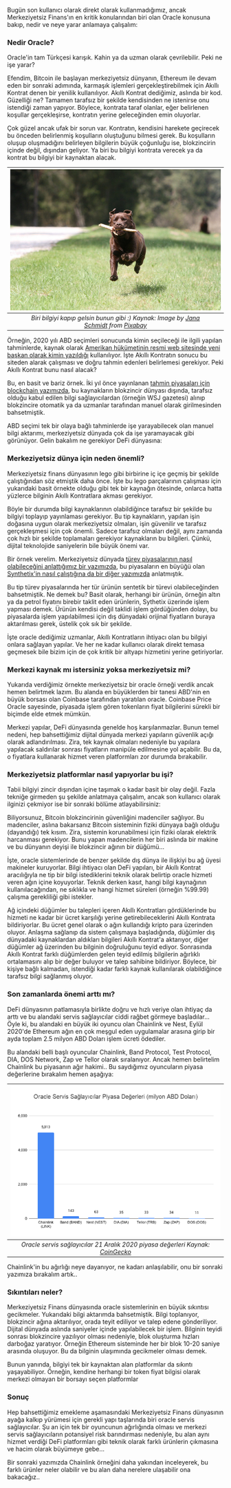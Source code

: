 Bugün son kullanıcı olarak direkt olarak kullanmadığımız, ancak Merkeziyetsiz Finans'ın en kritik konularından biri olan Oracle konusuna bakıp, nedir ve neye yarar anlamaya çalışalım: 

### Nedir Oracle?
Oracle'in tam Türkçesi karışık. Kahin ya da uzman olarak çevrilebilir. Peki ne işe yarar?

Efendim, Bitcoin ile başlayan merkeziyetsiz dünyanın, Ethereum ile devam eden bir sonraki adımında, karmaşık işlemleri gerçekleştirebilmek için Akıllı Kontrat denen bir yenilik kullanılıyor. Akıllı Kontrat dediğimiz, aslında bir kod. Güzelliği ne? Tamamen tarafsız bir şekilde kendisinden ne istenirse onu istendiği zaman yapıyor. Böylece, kontrata taraf olanlar, eğer belirlenen koşullar gerçekleşirse, kontratın yerine geleceğinden emin oluyorlar. 

Çok güzel ancak ufak bir sorun var. Kontratın, kendisini harekete geçirecek bu önceden belirlenmiş koşulların oluştuğunu bilmesi gerek. Bu koşulların oluşup oluşmadığını belirleyen bilgilerin büyük çoğunluğu ise, blokzincirin içinde değil, dışından geliyor. Ya biri bu bilgiyi kontrata verecek ya da kontrat bu bilgiyi bir kaynaktan alacak. 

| ![labrador](/assets/labrador-5741850_640.jpg)|
|:--:| 
| *Biri bilgiyi kapıp gelsin bunun gibi :) Kaynak: Image by [Jana Schmidt](https://pixabay.com/users/jawika-19109282/) from [Pixabay](https://pixabay.com/)*|


Örneğin, 2020 yılı ABD seçimleri sonucunda kimin seçileceği ile ilgili yapılan tahminlerde, kaynak olarak [Amerikan hükümetinin resmi web sitesinde yeni başkan olarak kimin yazıldığı](https://www.usa.gov/presidents#item-37462) kullanılıyor. İşte Akıllı Kontratın sonucu bu siteden alarak çalışması ve doğru tahmin edenleri belirlemesi gerekiyor. Peki Akıllı Kontrat bunu nasıl alacak?

Bu, en basit ve bariz örnek. İki yıl önce yayınlanan [tahmin piyasaları için blockchain yazımızda](/genel/2018/07/13/gelecegi-tahmin-için-blockchain.html), bu kaynakların blokzincir dünyası dışında, tarafsız olduğu kabul edilen bilgi sağlayıcılardan (örneğin WSJ gazetesi) alınıp blokzincire otomatik ya da uzmanlar tarafından manuel olarak girilmesinden bahsetmiştik. 

ABD seçimi tek bir olaya bağlı tahminlerde işe yarayabilecek olan manuel bilgi aktarımı, merkeziyetsiz dünyada çok da işe yaramayacak gibi görünüyor. Gelin bakalım ne gerekiyor DeFi dünyasına: 

### Merkeziyetsiz dünya için neden önemli?

Merkeziyetsiz finans dünyasının lego gibi birbirine iç içe geçmiş bir şekilde çalıştığından söz etmiştik daha önce. İşte bu lego parçalarının çalışması için yukarıdaki basit örnekte olduğu gibi tek bir kaynağın ötesinde, onlarca hatta yüzlerce bilginin Akıllı Kontratlara akması gerekiyor. 

Böyle bir durumda bilgi kaynaklarının olabildiğince tarafsız bir şekilde bu bilgiyi toplayıp yayınlaması gerekiyor. Bu tip kaynakların, yapılan işin doğasına uygun olarak merkeziyetsiz olmaları, işin güvenilir ve tarafsız gerçekleşmesi için çok önemli. Sadece tarafsız olmaları değil, aynı zamanda çok hızlı bir şekilde toplamaları gerekiyor kaynakların bu bilgileri. Çünkü, dijital teknolojide saniyelerin bile büyük önemi var. 

Bir örnek verelim. Merkeziyetsiz dünyada [türev piyasalarının nasıl olabileceğini anlattığımız bir yazımızda](/genel/2020/08/20/defi-turev-piyasalari-nasil-oluyor.html), bu piyasaların en büyüğü olan [Synthetix'in nasıl çalıştığına da bir diğer yazımızda](/genel/2020/08/28/Defi-turev-piyasasi-synthetix-nasil-calisiyor.html) anlatmıştık.  

Bu tip türev piyasalarında her tür ürünün sentetik bir türevi olabileceğinden bahsetmiştik. Ne demek bu? Basit olarak, herhangi bir ürünün, örneğin altın ya da petrol fiyatını birebir taklit eden ürünlerin, Sythetix üzerinde işlem yapması demek. Ürünün kendisi değil taklidi işlem gördüğünden dolayı, bu piyasalarda işlem yapılabilmesi için dış dünyadaki orijinal fiyatların buraya aktarılması gerek, üstelik çok sık bir şekilde. 

İşte oracle dediğimiz uzmanlar, Akıllı Kontratların ihtiyacı olan bu bilgiyi onlara sağlayan yapılar.  Ve her ne kadar kullanıcı olarak direkt temasa geçmesek bile bizim için de çok kritik bir altyapı hizmetini yerine getiriyorlar. 

### Merkezi kaynak mı istersiniz yoksa merkeziyetsiz mi?

Yukarıda verdiğimiz örnekte merkeziyetsiz bir oracle örneği verdik ancak hemen belirtmek lazım. Bu alanda en büyüklerden bir tanesi ABD'nin en büyük borsası olan Coinbase tarafından yaratılan oracle. Coinbase Price Oracle sayesinde, piyasada işlem gören tokenların fiyat bilgilerini sürekli bir biçimde elde etmek mümkün. 

Merkezi yapılar, DeFi dünyasında genelde hoş karşılanmazlar. Bunun temel nedeni, hep bahsettiğimiz dijital dünyada merkezi yapıların güvenlik açığı olarak adlandırılması. Zira, tek kaynak olmaları nedeniyle bu yapılara yapılacak saldırılar sonrası fiyatların manipüle edilmesine yol açabilir. Bu da, o fiyatlara kullanarak hizmet veren platformları zor durumda bırakabilir. 

### Merkeziyetsiz platformlar nasıl yapıyorlar bu işi?

Tabii bilgiyi zincir dışından içine taşımak o kadar basit bir olay değil. Fazla tekniğe girmeden şu şekilde anlatmaya çalışalım, ancak son kullanıcı olarak ilginizi çekmiyor ise bir sonraki bölüme atlayabilirsiniz: 

Biliyorsunuz, Bitcoin blokzincirinin güvenliğini madenciler sağlıyor. Bu madenciler, aslına bakarsanız Bitcoin sisteminin fiziki dünyaya bağlı olduğu (dayandığı) tek kısım. Zira, sistemin korunabilmesi için fiziki olarak elektrik harcanması gerekiyor. Bunu yapan madencilerin her biri aslında bir makine ve bu dünyanın deyişi ile blokzincir ağının bir düğümü... 

İşte, oracle sistemlerinde de benzer şekilde dış dünya ile ilişkiyi bu ağ üyesi makineler kuruyorlar. Bilgi ihtiyacı olan DeFi yapıları, bir Akıllı Kontrat aracılığıyla ne tip bir bilgi istediklerini teknik olarak belirtip oracle hizmeti veren ağın içine koyuyorlar. Teknik derken kasıt, hangi bilgi kaynağının kullanılacağından, ne sıklıkla ve hangi hizmet süreleri (örneğin %99.99)  çalışma gerekliliği gibi istekler. 

Ağ içindeki düğümler bu talepleri içeren Akıllı Kontratları gördüklerinde bu hizmeti ne kadar bir ücret karşılığı yerine getirebileceklerini Akıllı Kontrata bildiriyorlar. Bu ücret genel olarak o ağın kullandığı kripto para üzerinden oluyor. Anlaşma sağlanıp da sistem çalışmaya başladığında, düğümler dış dünyadaki kaynaklardan aldıkları bilgileri Akıllı Kontrat'a aktarıyor, diğer düğümler ağ üzerinden bu bilginin doğruluğunu teyid ediyor. Sonrasında Akıllı Kontrat farklı düğümlerden gelen teyid edilmiş bilgilerin ağırlıklı ortalamasını alıp bir değer buluyor ve talep sahibine bildiriyor. Böylece, bir kişiye bağlı kalmadan, istendiği kadar farklı kaynak kullanılarak olabildiğince tarafsız bilgi sağlanmış oluyor. 

### Son zamanlarda önemi arttı mı?

DeFi dünyasının patlamasıyla birlikte doğru ve hızlı veriye olan ihtiyaç da arttı ve bu alandaki servis sağlayıcılar ciddi rağbet görmeye başladılar... Öyle ki, bu alandaki en büyük iki oyuncu olan Chainlink ve Nest, Eylül 2020'de Ethereum ağın en çok meşgul eden uygulamalar arasına girip bir ayda toplam 2.5 milyon ABD Doları işlem ücreti ödediler. 

Bu alandaki belli başlı oyuncular Chainlink, Band Protocol, Test Protocol, DIA, DOS Network, Zap ve Tellor olarak sıralanıyor. Ancak hemen belirtelim Chainlink bu piyasanın ağır hakimi.. Bu saydığımız oyuncuların piyasa değerlerine bırakalım hemen aşağıya: 

| ![Oracle_servis_saglayicilar](/assets/Oracle_Servis_Saglayicilar_v2.png)|
|:--:| 
| *Oracle servis sağlayıcılar 21 Aralık 2020 piyasa değerleri Kaynak: [CoinGecko](https://www.coingecko.com/en)*|

Chainlink'in bu ağırlığı neye dayanıyor, ne kadarı anlaşılabilir, onu bir sonraki yazımıza bırakalım artık.. 

### Sıkıntıları neler?
Merkeziyetsiz Finans dünyasında oracle sistemlerinin en büyük sıkıntısı gecikmeler. Yukarıdaki bilgi aktarımda bahsetmiştik. Bilgi toplanıyor, blokzincir ağına aktarılıyor, orada teyit ediliyor ve talep edene gönderiliyor. Dijital dünyada aslında saniyeler içinde yapılabilecek bir işlem. Bilginin teyidi sonrası blokzincire yazılıyor olması nedeniyle, blok oluşturma hızları darboğaz yaratıyor. Örneğin Ethereum sisteminde her bir blok 10-20 saniye arasında oluşuyor. Bu da bilginin ulaşımında gecikmeler olması demek. 

Bunun yanında, bilgiyi tek bir kaynaktan alan platformlar da sıkıntı yaşayabiliyor. Örneğin, kendine herhangi bir token fiyat bilgisi olarak merkezi olmayan bir borsayı seçen platformlar

### Sonuç
Hep bahsettiğimiz emekleme aşamasındaki Merkeziyetsiz Finans dünyasının ayağa kalkıp yürümesi için gerekli yapı taşlarında biri oracle servis sağlayıcılar. Şu an için tek bir oyuncunun ağırlığında olması ve merkezi servis sağlayıcıların potansiyel risk barındırması nedeniyle, bu alan aynı hizmet verdiği DeFi platformları gibi teknik olarak farklı ürünlerin çıkmasına ve hacim olarak büyümeye gebe... 

Bir sonraki yazımızda Chainlink örneğini daha yakından inceleyerek, bu farklı ürünler neler olabilir ve bu alan daha nerelere ulaşabilir ona bakacağız.. 
